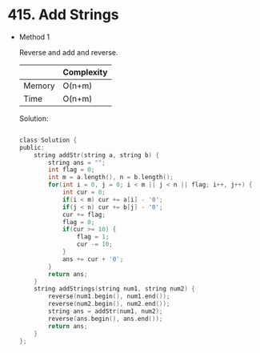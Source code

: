 # 415. Add Strings
- Method 1

    Reverse and add and reverse.

    | |   Complexity  |
    | ----------- | ----------- | 
    |  Memory     | O(n+m) | 
    |      Time       |  O(n+m) | 


    Solution:

    ``` h

    class Solution {
    public:
        string addStr(string a, string b) {
            string ans = "";
            int flag = 0;
            int m = a.length(), n = b.length();
            for(int i = 0, j = 0; i < m || j < n || flag; i++, j++) {
                int cur = 0;
                if(i < m) cur += a[i] - '0';
                if(j < n) cur += b[j] - '0';
                cur += flag;
                flag = 0;
                if(cur >= 10) {
                    flag = 1;
                    cur -= 10;
                }
                ans += cur + '0';
            }
            return ans;
        }
        string addStrings(string num1, string num2) {
            reverse(num1.begin(), num1.end());
            reverse(num2.begin(), num2.end());
            string ans = addStr(num1, num2);
            reverse(ans.begin(), ans.end());
            return ans;
        }
    };

    ```

<!-- - Method 2

    This is another method.

    | |   Complexity  |
    | ----------- | ----------- | 
    |  Memory     | O(n) | 
    |      Time       |  O(n) | 


    Solution:

    ``` h



    ```

- Additional Knowledge:
       
    Here are some additional knowledge.



<br> -->